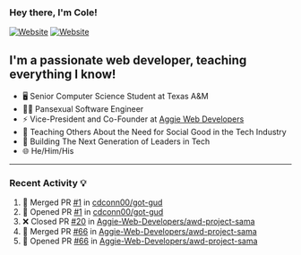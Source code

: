 ### Hey there, I'm Cole!

[![Website](https://img.shields.io/website?label=aggiedevelopers.com&style=for-the-badge&url=https%3A%2F%2Faggiedevelopers.com)](https://aggiedevelopers.com)
[![Website](https://img.shields.io/website?label=coledc.com&style=for-the-badge&url=https%3A%2F%2Fcoledc.com)](https://coledc.com)

## I'm a passionate web developer, teaching everything I know!

- 🖥️ Senior Computer Science Student at Texas A&M
- 🏳️‍🌈 Pansexual Software Engineer
- ⚡ Vice-President and Co-Founder at [Aggie Web Developers](https://www.aggiedevelopers.com)
- 💙 Teaching Others About the Need for Social Good in the Tech Industry
- 🚀 Building The Next Generation of Leaders in Tech
- 🌐 He/Him/His

---

### Recent Activity 💡

<!--START_SECTION:activity-->

1. 🎉 Merged PR [#1](https://github.com/cdconn00/got-gud/pull/1) in [cdconn00/got-gud](https://github.com/cdconn00/got-gud)
2. 💪 Opened PR [#1](https://github.com/cdconn00/got-gud/pull/1) in [cdconn00/got-gud](https://github.com/cdconn00/got-gud)
3. ❌ Closed PR [#20](https://github.com/Aggie-Web-Developers/awd-project-sama/pull/20) in [Aggie-Web-Developers/awd-project-sama](https://github.com/Aggie-Web-Developers/awd-project-sama)
4. 🎉 Merged PR [#66](https://github.com/Aggie-Web-Developers/awd-project-sama/pull/66) in [Aggie-Web-Developers/awd-project-sama](https://github.com/Aggie-Web-Developers/awd-project-sama)
5. 💪 Opened PR [#66](https://github.com/Aggie-Web-Developers/awd-project-sama/pull/66) in [Aggie-Web-Developers/awd-project-sama](https://github.com/Aggie-Web-Developers/awd-project-sama)
<!--END_SECTION:activity-->
